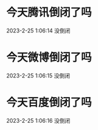 # 今天腾讯倒闭了吗

2023-2-25 1:06:14 没倒闭

# 今天微博倒闭了吗

2023-2-25 1:06:15 没倒闭

# 今天百度倒闭了吗

2023-2-25 1:06:16 没倒闭

